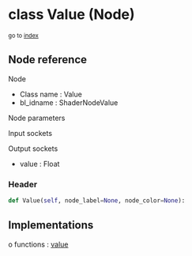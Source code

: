 # class Value (Node)

<sub>go to [index](/docs/index.md)</sub>

## Node reference

Node
 - Class name : Value
 - bl_idname : ShaderNodeValue

Node parameters

Input sockets

Output sockets
 - value : Float

### Header

``` python
def Value(self, node_label=None, node_color=None):
```

## Implementations

o functions : [value](/docs/GeoNodes_classes/GLOBAL.md#value)


